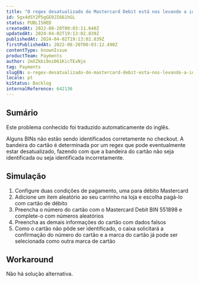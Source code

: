 ```yaml
---
title: "O regex desatualizado do Mastercard Debit está nos levando a identificar incorretamente alguns BINs"
id: 5gx4dSY2P5gGE0JI661hGL
status: PUBLISHED
createdAt: 2022-08-20T00:03:11.640Z
updatedAt: 2024-04-02T19:13:02.839Z
publishedAt: 2024-04-02T19:13:02.839Z
firstPublishedAt: 2022-08-20T00:03:12.490Z
contentType: knownIssue
productTeam: Payments
author: 2mXZkbi0oi061KicTExNjo
tag: Payments
slugEN: o-regex-desatualizado-do-mastercard-debit-esta-nos-levando-a-identificar-incorretamente-alguns-bins
locale: pt
kiStatus: Backlog
internalReference: 642136
---
```


## Sumário

<div class="alert alert-info">
  <p>Este problema conhecido foi traduzido automaticamente do inglês.</p>
</div>


Alguns BINs não estão sendo identificados corretamente no checkout. A bandeira do cartão é determinada por um regex que pode eventualmente estar desatualizado, fazendo com que a bandeira do cartão não seja identificada ou seja identificada incorretamente.

## Simulação



1. Configure duas condições de pagamento, uma para débito Mastercard
2. Adicione um item aleatório ao seu carrinho na loja e escolha pagá-lo com cartão de débito
3. Preencha o número do cartão com o Mastercard Debit BIN 551898 e complete-o com números aleatórios
4. Preencha as demais informações do cartão com dados falsos
5. Como o cartão não pôde ser identificado, o caixa solicitará a confirmação do número do cartão e a marca do cartão já pode ser selecionada como outra marca de cartão



## Workaround


Não há solução alternativa.




